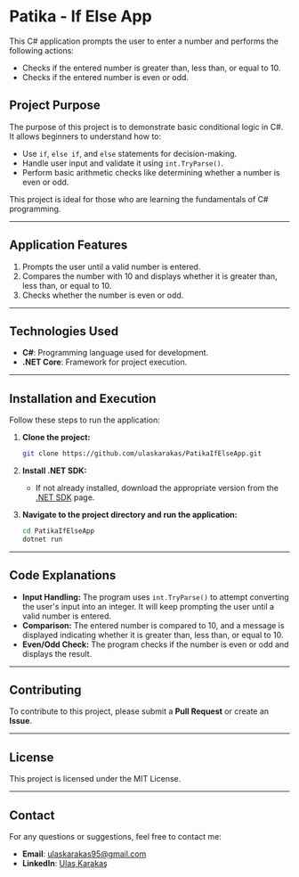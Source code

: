 ﻿# Patika - If Else App

This C# application prompts the user to enter a number and performs the following actions:

- Checks if the entered number is greater than, less than, or equal to 10.
- Checks if the entered number is even or odd.

## Project Purpose

The purpose of this project is to demonstrate basic conditional logic in C#. It allows beginners to understand how to:
- Use `if`, `else if`, and `else` statements for decision-making.
- Handle user input and validate it using `int.TryParse()`.
- Perform basic arithmetic checks like determining whether a number is even or odd.

This project is ideal for those who are learning the fundamentals of C# programming.

---

## Application Features
1. Prompts the user until a valid number is entered.
2. Compares the number with 10 and displays whether it is greater than, less than, or equal to 10.
3. Checks whether the number is even or odd.

---

## Technologies Used
- **C#**: Programming language used for development.
- **.NET Core**: Framework for project execution.

---

## Installation and Execution
Follow these steps to run the application:

1. **Clone the project:**
   ```bash
   git clone https://github.com/ulaskarakas/PatikaIfElseApp.git
   ```
2. **Install .NET SDK:**
   - If not already installed, download the appropriate version from the [.NET SDK](https://dotnet.microsoft.com/download) page.

3. **Navigate to the project directory and run the application:**
   ```bash
   cd PatikaIfElseApp
   dotnet run
   ```

---

## Code Explanations
- **Input Handling:** The program uses `int.TryParse()` to attempt converting the user's input into an integer. It will keep prompting the user until a valid number is entered.
- **Comparison:** The entered number is compared to 10, and a message is displayed indicating whether it is greater than, less than, or equal to 10.
- **Even/Odd Check:** The program checks if the number is even or odd and displays the result.

---

## Contributing
To contribute to this project, please submit a **Pull Request** or create an **Issue**.

---

## License
This project is licensed under the MIT License.

---

## Contact
For any questions or suggestions, feel free to contact me:
- **Email**: [ulaskarakas95@gmail.com](mailto:ulaskarakas95@gmail.com)
- **LinkedIn**: [Ulaş Karakaş](https://www.linkedin.com/in/ulas-karakas/)
